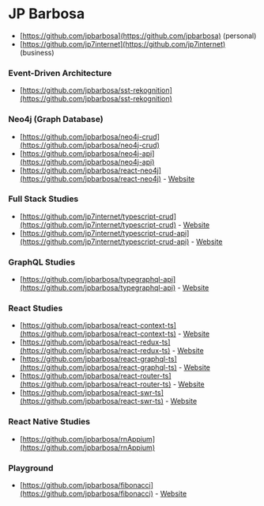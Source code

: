 # JP Barbosa

* [https://github.com/jpbarbosa](https://github.com/jpbarbosa) (personal)
* [https://github.com/jp7internet](https://github.com/jp7internet) (business)

### Event-Driven Architecture

* [https://github.com/jpbarbosa/sst-rekognition](https://github.com/jpbarbosa/sst-rekognition)

### Neo4j (Graph Database)

* [https://github.com/jpbarbosa/neo4j-crud](https://github.com/jpbarbosa/neo4j-crud)
* [https://github.com/jpbarbosa/neo4j-api](https://github.com/jpbarbosa/neo4j-api)
* [https://github.com/jpbarbosa/react-neo4j](https://github.com/jpbarbosa/react-neo4j) - [Website](https://jpbarbosa.github.io/react-neo4j)

### Full Stack Studies

* [https://github.com/jp7internet/typescript-crud](https://github.com/jp7internet/typescript-crud) - [Website](https://jp7internet.github.io/typescript-crud)
* [https://github.com/jp7internet/typescript-crud-api](https://github.com/jp7internet/typescript-crud-api) - [Website](https://typescript-crud-api.herokuapp.com)

### GraphQL Studies

* [https://github.com/jpbarbosa/typegraphql-api](https://github.com/jpbarbosa/typegraphql-api) - [Website](https://typegraphql-api.herokuapp.com)

### React Studies

* [https://github.com/jpbarbosa/react-context-ts](https://github.com/jpbarbosa/react-context-ts) - [Website](https://jpbarbosa.github.io/react-context-ts)
* [https://github.com/jpbarbosa/react-redux-ts](https://github.com/jpbarbosa/react-redux-ts) - [Website](https://jpbarbosa.github.io/react-redux-ts)
* [https://github.com/jpbarbosa/react-graphql-ts](https://github.com/jpbarbosa/react-graphql-ts) - [Website](https://jpbarbosa.github.io/react-graphql-ts)
* [https://github.com/jpbarbosa/react-router-ts](https://github.com/jpbarbosa/react-router-ts) - [Website](https://jpbarbosa.github.io/react-router-ts)
* [https://github.com/jpbarbosa/react-swr-ts](https://github.com/jpbarbosa/react-swr-ts) - [Website](https://jpbarbosa.github.io/react-swr-ts)

### React Native Studies

* [https://github.com/jpbarbosa/rnAppium](https://github.com/jpbarbosa/rnAppium)

### Playground

* [https://github.com/jpbarbosa/fibonacci](https://github.com/jpbarbosa/fibonacci) - [Website](https://jpbarbosa.github.io/fibonacci)
